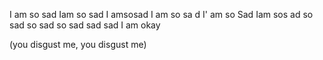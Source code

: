 I am so sad
Iam so sad
I amsosad
I am so sa d
I' am so Sad
Iam sos ad 
so sad so sad 
so sad sad sad
I am okay







(you disgust me, you disgust me)
